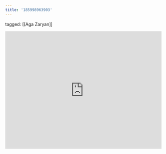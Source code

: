 ```yaml
---
title: '185998963903'
---
```

tagged: [[Aga Zaryan]]
<iframe allow="accelerometer; autoplay; clipboard-write; encrypted-media; gyroscope; picture-in-picture" allowfullscreen="" frameborder="0" height="375" id="youtube_iframe" src="https://www.youtube.com/embed/BEnYF5CTCHU?feature=oembed&amp;enablejsapi=1&amp;origin=https://safe.txmblr.com&amp;wmode=opaque" width="500"></iframe>